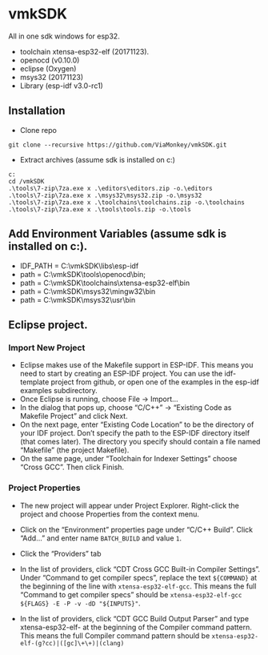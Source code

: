vmkSDK
==============

All in one sdk windows for esp32.

* toolchain xtensa-esp32-elf (20171123).
* openocd (v0.10.0)
* eclipse (Oxygen)
* msys32  (20171123)
* Library (esp-idf v3.0-rc1)


## Installation


* Clone repo

```
git clone --recursive https://github.com/ViaMonkey/vmkSDK.git
```

* Extract archives (assume sdk is installed on c:)

```
c:
cd /vmkSDK
.\tools\7-zip\7za.exe x .\editors\editors.zip -o.\editors
.\tools\7-zip\7za.exe x .\msys32\msys32.zip -o.\msys32
.\tools\7-zip\7za.exe x .\toolchains\toolchains.zip -o.\toolchains
.\tools\7-zip\7za.exe x .\tools\tools.zip -o.\tools
```

## Add Environment Variables (assume sdk is installed on c:).

* IDF_PATH = C:\vmkSDK\libs\esp-idf
* path = C:\vmkSDK\tools\openocd\bin;
* path = C:\vmkSDK\toolchains\xtensa-esp32-elf\bin
* path = C:\vmkSDK\msys32\mingw32\bin
* path = C:\vmkSDK\msys32\usr\bin


## Eclipse project.

### Import New Project

* Eclipse makes use of the Makefile support in ESP-IDF. This means you need to start by creating an ESP-IDF project. 
You can use the idf-template project from github, or open one of the examples in the esp-idf examples subdirectory.
* Once Eclipse is running, choose File -> Import…
* In the dialog that pops up, choose “C/C++” -> “Existing Code as Makefile Project” and click Next.
* On the next page, enter “Existing Code Location” to be the directory of your IDF project. 
Don’t specify the path to the ESP-IDF directory itself (that comes later). 
The directory you specify should contain a file named “Makefile” (the project Makefile).
* On the same page, under “Toolchain for Indexer Settings” choose “Cross GCC”. Then click Finish.

### Project Properties

* The new project will appear under Project Explorer. Right-click the project and choose Properties from the context menu.
* Click on the “Environment” properties page under “C/C++ Build”. Click “Add…” and enter name `BATCH_BUILD` and value `1`.
* Click the “Providers” tab
* In the list of providers, click “CDT Cross GCC Built-in Compiler Settings”. 
Under “Command to get compiler specs”, replace the text `${COMMAND}` at the beginning of the line with `xtensa-esp32-elf-gcc`. 
This means the full “Command to get compiler specs” should be `xtensa-esp32-elf-gcc ${FLAGS} -E -P -v -dD "${INPUTS}"`.

* In the list of providers, click “CDT GCC Build Output Parser” and type xtensa-esp32-elf- at the beginning of the Compiler command pattern. 
This means the full Compiler command pattern should be `xtensa-esp32-elf-(g?cc)|([gc]\+\+)|(clang)`